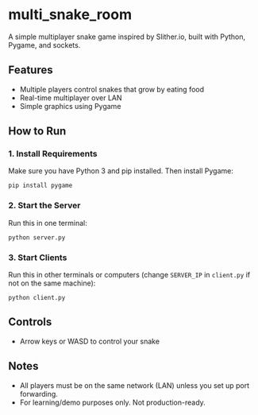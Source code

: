 # multi_snake_room

A simple multiplayer snake game inspired by Slither.io, built with Python, Pygame, and sockets.

## Features
- Multiple players control snakes that grow by eating food
- Real-time multiplayer over LAN
- Simple graphics using Pygame

## How to Run

### 1. Install Requirements
Make sure you have Python 3 and pip installed. Then install Pygame:

```
pip install pygame
```

### 2. Start the Server
Run this in one terminal:

```
python server.py
```

### 3. Start Clients
Run this in other terminals or computers (change `SERVER_IP` in `client.py` if not on the same machine):

```
python client.py
```

## Controls
- Arrow keys or WASD to control your snake

## Notes
- All players must be on the same network (LAN) unless you set up port forwarding.
- For learning/demo purposes only. Not production-ready. 
